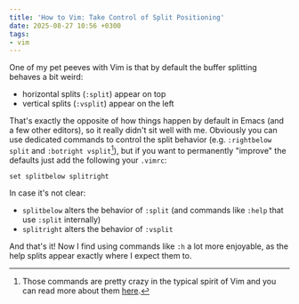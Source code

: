 ```yaml
---
title: 'How to Vim: Take Control of Split Positioning'
date: 2025-08-27 10:56 +0300
tags:
- vim
---
```


One of my pet peeves with Vim is that by default the buffer splitting
behaves a bit weird:

- horizontal splits (`:split`) appear on top
- vertical splits (`:vsplit`) appear on the left

That's exactly the opposite of how things happen by default in Emacs (and a few other editors),
so it really didn't sit well with me. Obviously you can use dedicated commands
to control the split behavior (e.g. `:rightbelow split` and `:botright vsplit`[^1]), but if you want to permanently
"improve" the defaults just add the following your `.vimrc`:

```vim
set splitbelow splitright
```

In case it's not clear:

- `splitbelow` alters the behavior of `:split` (and commands like `:help` that use `:split` internally)
- `splitright` alters the behavior of `:vsplit`

And that's it! Now I find using commands like `:h` a lot more enjoyable, as the help splits
appear exactly where I expect them to.

[^1]: Those commands are pretty crazy in the typical spirit of Vim and you can read more about them [here](https://technotales.wordpress.com/2010/04/29/vim-splits-a-guide-to-doing-exactly-what-you-want/).
